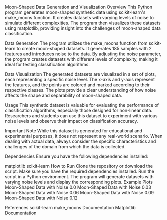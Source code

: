 Moon-Shaped Data Generation and Visualization
Overview
This Python program generates moon-shaped synthetic data using scikit-learn's make_moons function. It creates datasets with varying levels of noise to simulate different complexities. The program then visualizes these datasets using matplotlib, providing insight into the challenges of moon-shaped data classification.

Data Generation
The program utilizes the make_moons function from scikit-learn to create moon-shaped datasets. It generates 185 samples with 2 features and introduces noise to the data. By adjusting the noise parameter, the program creates datasets with different levels of complexity, making it ideal for testing classification algorithms.

Data Visualization
The generated datasets are visualized in a set of plots, each representing a specific noise level. The x-axis and y-axis represent the features, and the points are colored and marked according to their respective classes. The plots provide a clear understanding of how noise affects the shape and separability of moon-shaped data.

Usage
This synthetic dataset is valuable for evaluating the performance of classification algorithms, especially those designed for non-linear data. Researchers and students can use this dataset to experiment with various noise levels and observe their impact on classification accuracy.

Important Note
While this dataset is generated for educational and experimental purposes, it does not represent any real-world scenario. When dealing with actual data, always consider the specific characteristics and challenges of the domain from which the data is collected.

Dependencies
Ensure you have the following dependencies installed:

matplotlib
scikit-learn
How to Run
Clone the repository or download the script.
Make sure you have the required dependencies installed.
Run the script in a Python environment.
The program will generate datasets with varying noise levels and display the corresponding plots.
Example Plots
Moon-Shaped Data with Noise 0.0
Moon-Shaped Data with Noise 0.03
Moon-Shaped Data with Noise 0.06
Moon-Shaped Data with Noise 0.09
Moon-Shaped Data with Noise 0.12

References
scikit-learn make_moons Documentation
Matplotlib Documentation
